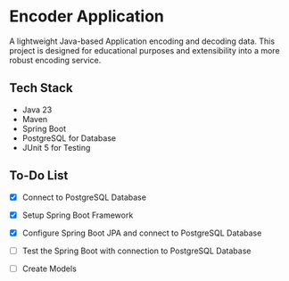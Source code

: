 # Encoder Application

A lightweight Java-based Application encoding and decoding data.
This project is designed for educational purposes and extensibility into a more
robust encoding service.

## Tech Stack

- Java 23
- Maven
- Spring Boot
- PostgreSQL for Database
- JUnit 5 for Testing

## To-Do List

- [x] Connect to PostgreSQL Database
- [x] Setup Spring Boot Framework
- [x] Configure Spring Boot JPA and connect to PostgreSQL Database
- [ ] Test the Spring Boot with connection to PostgreSQL Database

- [ ] Create Models
